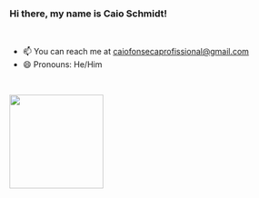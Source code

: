 ### Hi there, my name is Caio Schmidt!
<br>

- 📫 You can reach me at caiofonsecaprofissional@gmail.com
- 😄 Pronouns: He/Him

<br>


<code><img height="165" src="https://github-readme-stats.vercel.app/api?username=Arctic-Husky&show_icons=true&theme=dark&line_height=27"></code>
